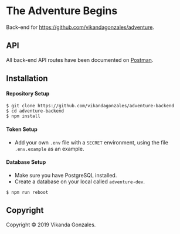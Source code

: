 # The Adventure Begins

Back-end for https://github.com/vikandagonzales/adventure.

## API
All back-end API routes have been documented on [Postman](https://documenter.getpostman.com/view/5952215/RznEMKFu).

## Installation

#### Repository Setup
```
$ git clone https://github.com/vikandagonzales/adventure-backend
$ cd adventure-backend
$ npm install
```

#### Token Setup
- Add your own `.env` file with a `SECRET` environment, using the file `.env.example` as an example.

#### Database Setup

- Make sure you have PostgreSQL installed.
- Create a database on your local called `adventure-dev`.
```
$ npm run reboot
```

## Copyright

Copyright &copy; 2019 Vikanda Gonzales.